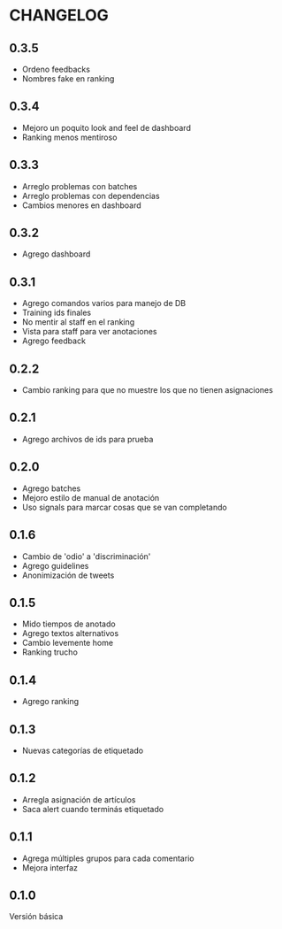 # CHANGELOG

## 0.3.5

- Ordeno feedbacks
- Nombres fake en ranking

## 0.3.4

- Mejoro un poquito look and feel de dashboard
- Ranking menos mentiroso

## 0.3.3

- Arreglo problemas con batches
- Arreglo problemas con dependencias
- Cambios menores en dashboard

## 0.3.2

- Agrego dashboard


## 0.3.1

- Agrego comandos varios para manejo de DB
- Training ids finales
- No mentir al staff en el ranking
- Vista para staff para ver anotaciones
- Agrego feedback

## 0.2.2

- Cambio ranking para que no muestre los que no tienen asignaciones

## 0.2.1

- Agrego archivos de ids para prueba

## 0.2.0


- Agrego batches
- Mejoro estilo de manual de anotación
- Uso signals para marcar cosas que se van completando


## 0.1.6

- Cambio de 'odio' a 'discriminación'
- Agrego guidelines
- Anonimización de tweets

## 0.1.5

- Mido tiempos de anotado
- Agrego textos alternativos
- Cambio levemente home
- Ranking trucho

## 0.1.4

- Agrego ranking

## 0.1.3

- Nuevas categorías de etiquetado

## 0.1.2

- Arregla asignación de artículos
- Saca alert cuando terminás etiquetado

## 0.1.1

- Agrega múltiples grupos para cada comentario
- Mejora interfaz

## 0.1.0

Versión básica
